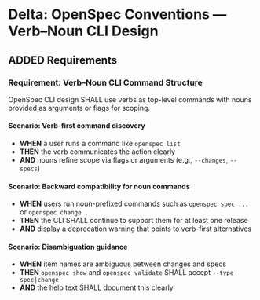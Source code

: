 # Delta: OpenSpec Conventions — Verb–Noun CLI Design

## ADDED Requirements

### Requirement: Verb–Noun CLI Command Structure
OpenSpec CLI design SHALL use verbs as top-level commands with nouns provided as arguments or flags for scoping.

#### Scenario: Verb-first command discovery
- **WHEN** a user runs a command like `openspec list`
- **THEN** the verb communicates the action clearly
- **AND** nouns refine scope via flags or arguments (e.g., `--changes`, `--specs`)

#### Scenario: Backward compatibility for noun commands
- **WHEN** users run noun-prefixed commands such as `openspec spec ...` or `openspec change ...`
- **THEN** the CLI SHALL continue to support them for at least one release
- **AND** display a deprecation warning that points to verb-first alternatives

#### Scenario: Disambiguation guidance
- **WHEN** item names are ambiguous between changes and specs
- **THEN** `openspec show` and `openspec validate` SHALL accept `--type spec|change`
- **AND** the help text SHALL document this clearly


